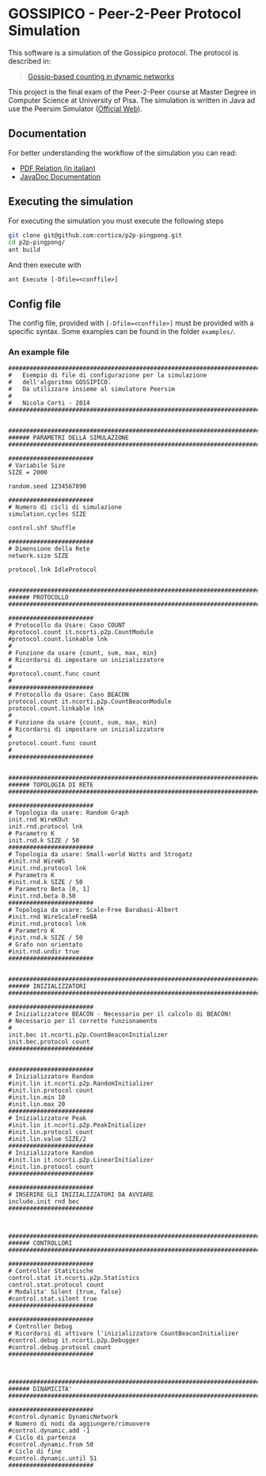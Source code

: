 GOSSIPICO - Peer-2-Peer Protocol Simulation
=============

This software is a simulation of the Gossipico protocol. The protocol is described in:
> [Gossip-based counting in dynamic networks](http://link.springer.com/chapter/10.1007/978-3-642-30054-7_32)

This project is the final exam of the Peer-2-Peer course at Master Degree in Computer Science at University of Pisa.
The simulation is written in Java ad use the Peersim Simulator ([Official Web](http://peersim.sourceforge.net/)).

## Documentation

For better understanding the workflow of the simulation you can read:
* [PDF Relation (in italian)](../../raw/master/doc/tex/relazione.pdf)
* [JavaDoc Documentation](http://cortinico.github.io/p2p-gossipico/)

## Executing the simulation

For executing the simulation you must execute the following steps
```bash
git clone git@github.com:cortico/p2p-pingpong.git
cd p2p-pingpong/
ant build
```
And then execute with
```
ant Execute [-Dfile=<conffile>]
```

## Config file

The config file, provided with ```[-Dfile=<conffile>]``` must be provided with a specific syntax. Some examples can be found in the folder ```examples/```.

### An example file
```
########################################################################
#	Esempio di file di configurazione per la simulazione
#	dell'algoritmo GOSSIPICO.
#	Da utilizzare insieme al simulatore Peersim
#
#	Nicola Corti - 2014
########################################################################


########################################################################
###### PARAMETRI DELLA SIMULAZIONE
########################################################################

########################
# Variabile Size
SIZE = 2000

random.seed 1234567890

########################
# Numero di cicli di simulazione
simulation.cycles SIZE

control.shf Shuffle

########################
# Dimensione della Rete
network.size SIZE
 
protocol.lnk IdleProtocol


########################################################################
###### PROTOCOLLO
########################################################################

########################
# Protocollo da Usare: Caso COUNT
#protocol.count it.ncorti.p2p.CountModule
#protocol.count.linkable lnk
#
# Funzione da usare {count, sum, max, min}
# Ricordarsi di impostare un inizializzatore
#
#protocol.count.func count
#
########################
# Protocollo da Usare: Caso BEACON
protocol.count it.ncorti.p2p.CountBeaconModule
protocol.count.linkable lnk
#
# Funzione da usare {count, sum, max, min}
# Ricordarsi di impostare un inizializzatore
#
protocol.count.func count
#
########################


########################################################################
###### TOPOLOGIA DI RETE
########################################################################

########################
# Topologia da usare: Random Graph
init.rnd WireKOut
init.rnd.protocol lnk
# Parametro K
init.rnd.k SIZE / 50
########################
# Topologia da usare: Small-world Watts and Strogatz
#init.rnd WireWS
#init.rnd.protocol lnk
# Parametro K
#init.rnd.k SIZE / 50
# Parametro Beta [0, 1]
#init.rnd.beta 0.50
########################
# Topologia da usare: Scale-Free Barabasi-Albert
#init.rnd WireScaleFreeBA
#init.rnd.protocol lnk
# Parametro K
#init.rnd.k SIZE / 50
# Grafo non orientato
#init.rnd.undir true
########################


########################################################################
###### INIZIALIZZATORI
########################################################################

########################
# Inizializzatore BEACON - Necessario per il calcolo di BEACON!
# Necessario per il corretto funzionamento
#
init.bec it.ncorti.p2p.CountBeaconInitializer 
init.bec.protocol count
########################


########################
# Inizializzatore Random
#init.lin it.ncorti.p2p.RandomInitializer
#init.lin.protocol count
#init.lin.min 10
#init.lin.max 20
########################
# Inizializzatore Peak
#init.lin it.ncorti.p2p.PeakInitializer
#init.lin.protocol count
#init.lin.value SIZE/2
########################
# Inizializzatore Random
#init.lin it.ncorti.p2p.LinearInitializer
#init.lin.protocol count
########################

########################
# INSERIRE GLI INIZIALIZZATORI DA AVVIARE
include.init rnd bec
########################



########################################################################
###### CONTROLLORI
########################################################################

########################
# Controller Statitische
control.stat it.ncorti.p2p.Statistics
control.stat.protocol count
# Modalita' Silent {true, false}
#control.stat.silent true
########################

########################
# Controller Debug
# Ricordarsi di attivare l'inizializzatore CountBeaconInitializer
#control.debug it.ncorti.p2p.Debugger
#control.debug.protocol count
########################



########################################################################
###### DINAMICITA'
########################################################################

########################
#control.dynamic DynamicNetwork
# Numero di nodi da aggiungere/rimuovere
#control.dynamic.add -1
# Ciclo di partenza
#control.dynamic.from 50
# Ciclo di fine
#control.dynamic.until 51
########################
```
